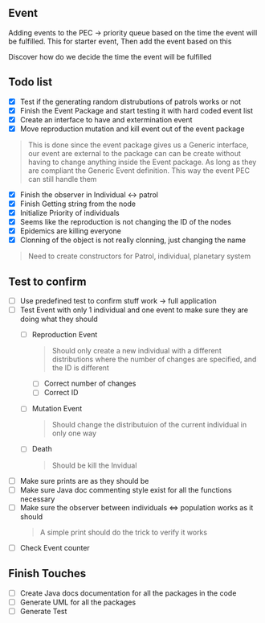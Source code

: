 ## Event
Adding events to the PEC -> priority queue based on the time the event will be fulfilled. This for starter event, Then add the event based on this

Discover how do we decide the time the event will be fulfilled


## Todo list
- [x] Test if the generating random distrubutions of patrols works or not 
- [x] Finish the Event Package and start testing it with hard coded event list
- [x] Create an interface to have and extermination event
- [x] Move reproduction mutation and kill event out of the event package
> This is done since the event package gives us a Generic interface, our event are external to the package can can be create without having to change anything inside the Event package. As long as they are compliant the Generic Event definition. This way the event PEC can still handle them

- [x] Finish the observer in Individual <-> patrol  
- [x] Finish Getting string from the node
- [x] Initialize Priority of individuals
- [x] Seems like the reproduction is not changing the ID of the nodes
- [x] Epidemics are killing everyone
- [x] Clonning of the object is not really clonning, just changing the name 
> Need to create constructors for Patrol, individual, planetary system


## Test to confirm
- [ ] Use predefined test to confirm stuff work -> full application
- [ ] Test Event with only 1 individual and one event to make sure they are doing what they should 
	- [ ] Reproduction Event 
		> Should only create a new individual with a different distributions where the number of changes are specified, and the ID is different
		- [ ] Correct number of changes
		- [ ] Correct ID
	- [ ] Mutation Event
		> Should change the distributuion of the current individual in only one way

	- [ ] Death
		 > Should be kill the Invidual

- [ ] Make sure prints are as they should be
- [ ] Make sure Java doc commenting style exist for all the functions necessary
- [ ] Make sure the observer between individuals <=> population works as it should 
	> A simple print should do the trick to verify it works
- [ ] Check Event counter

## Finish Touches 
- [ ] Create Java docs documentation for all the packages in the code
- [ ] Generate UML for all the packages
- [ ] Generate Test